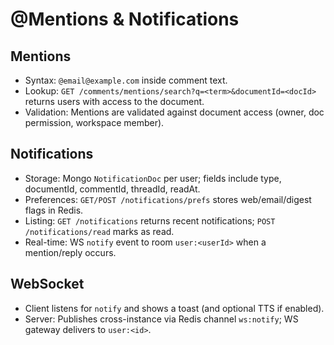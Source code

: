 # @Mentions & Notifications

## Mentions
- Syntax: `@email@example.com` inside comment text.
- Lookup: `GET /comments/mentions/search?q=<term>&documentId=<docId>` returns users with access to the document.
- Validation: Mentions are validated against document access (owner, doc permission, workspace member).

## Notifications
- Storage: Mongo `NotificationDoc` per user; fields include type, documentId, commentId, threadId, readAt.
- Preferences: `GET/POST /notifications/prefs` stores web/email/digest flags in Redis.
- Listing: `GET /notifications` returns recent notifications; `POST /notifications/read` marks as read.
- Real-time: WS `notify` event to room `user:<userId>` when a mention/reply occurs.

## WebSocket
- Client listens for `notify` and shows a toast (and optional TTS if enabled).
- Server: Publishes cross-instance via Redis channel `ws:notify`; WS gateway delivers to `user:<id>`.

